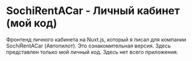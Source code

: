 # SochiRentACar - Личный кабинет (мой код)

Фронтенд личного кабинета на Nuxt.js, который я писал для компании SochiRentACar (Автопилот).
Это ознакомительная версия. Здесь представлен только мой личный код. Здесь нет всего приложения.
